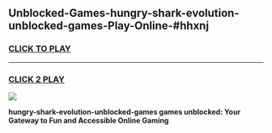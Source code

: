 
## Unblocked-Games-hungry-shark-evolution-unblocked-games-Play-Online-#hhxnj
<h3>
<a href="https://premium.freeplayer.one?title=hungry-shark-evolution-unblocked-games&ref=27F">CLICK TO PLAY</a></h3>
<hr>

<h3>
<a href="https://premium.freeplayer.one?title=hungry-shark-evolution-unblocked-games&ref=27F">CLICK 2 PLAY</a>
  
</h3>

<a href="https://premium.freeplayer.one?title=hungry-shark-evolution-unblocked-games&ref=27F"><img src="https://clearcache.store/games.png"></a>


**hungry-shark-evolution-unblocked-games games unblocked: Your Gateway to Fun and Accessible Online Gaming**
